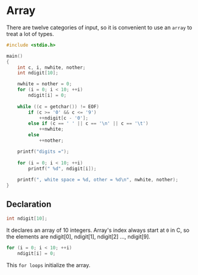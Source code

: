 # Array

There are twelve categories of input, so it is convenient to use an `array` to treat a lot of types.

```c
#include <stdio.h>

main()
{
    int c, i, nwhite, nother;
    int ndigit[10];

    nwhite = nother = 0;
    for (i = 0; i < 10; ++i)
        ndigit[i] = 0;
    
    while ((c = getchar()) != EOF)
        if (c >= '0' && c <= '9')
            ++ndigit[c - '0'];
        else if (c == ' ' || c == '\n' || c == '\t')
            ++nwhite;
        else
            ++nother;

    printf("digits =");
    
    for (i = 0; i < 10; ++i)
        printf(" %d", ndigit[i]);
    
    printf(", white space = %d, other = %d\n", nwhite, nother);
}
```

## Declaration

```c
int ndigit[10];
```

It declares an array of 10 integers. Array's index always start at `0` in C, so the elements are ndigit[0], ndigit[1], ndigit[2] ..., ndigit[9].

```c
for (i = 0; i < 10; ++i)
    ndigit[i] = 0;
```

This `for loops` initialize the array.

